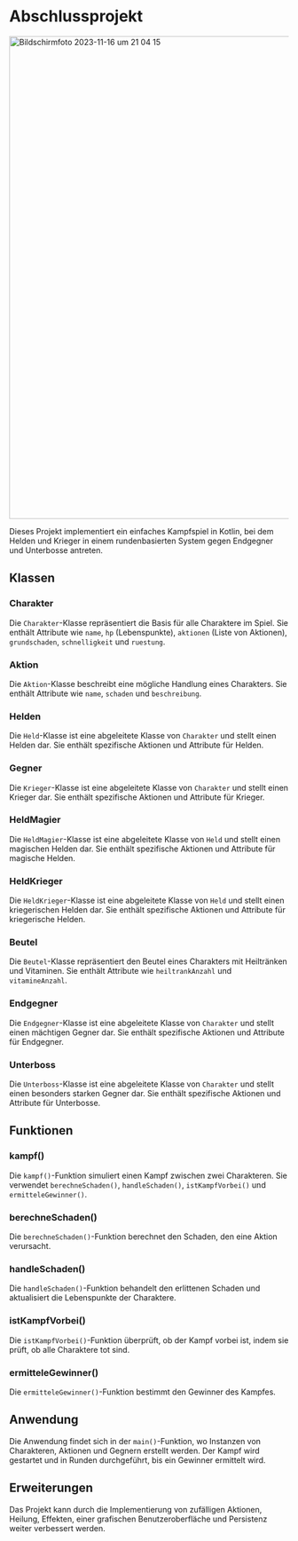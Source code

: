 # Abschlussprojekt

<img width="870" alt="Bildschirmfoto 2023-11-16 um 21 04 15" src="https://github.com/siham41/Abschlussprojekt/assets/144682593/a15527e7-6dac-4a87-96e7-3c8f035297b1">




Dieses Projekt implementiert ein einfaches Kampfspiel in Kotlin, bei dem Helden und Krieger in einem rundenbasierten System gegen Endgegner und Unterbosse antreten.

## Klassen

### Charakter

Die `Charakter`-Klasse repräsentiert die Basis für alle Charaktere im Spiel. Sie enthält Attribute wie `name`, `hp` (Lebenspunkte), `aktionen` (Liste von Aktionen), `grundschaden`, `schnelligkeit` und `ruestung`.

### Aktion

Die `Aktion`-Klasse beschreibt eine mögliche Handlung eines Charakters. Sie enthält Attribute wie `name`, `schaden` und `beschreibung`.

### Helden

Die `Held`-Klasse ist eine abgeleitete Klasse von `Charakter` und stellt einen Helden dar. Sie enthält spezifische Aktionen und Attribute für Helden.

### Gegner

Die `Krieger`-Klasse ist eine abgeleitete Klasse von `Charakter` und stellt einen Krieger dar. Sie enthält spezifische Aktionen und Attribute für Krieger.

### HeldMagier

Die `HeldMagier`-Klasse ist eine abgeleitete Klasse von `Held` und stellt einen magischen Helden dar. Sie enthält spezifische Aktionen und Attribute für magische Helden.

### HeldKrieger

Die `HeldKrieger`-Klasse ist eine abgeleitete Klasse von `Held` und stellt einen kriegerischen Helden dar. Sie enthält spezifische Aktionen und Attribute für kriegerische Helden.

### Beutel

Die `Beutel`-Klasse repräsentiert den Beutel eines Charakters mit Heiltränken und Vitaminen. Sie enthält Attribute wie `heiltrankAnzahl` und `vitamineAnzahl`.

### Endgegner

Die `Endgegner`-Klasse ist eine abgeleitete Klasse von `Charakter` und stellt einen mächtigen Gegner dar. Sie enthält spezifische Aktionen und Attribute für Endgegner.

### Unterboss

Die `Unterboss`-Klasse ist eine abgeleitete Klasse von `Charakter` und stellt einen besonders starken Gegner dar. Sie enthält spezifische Aktionen und Attribute für Unterbosse.

## Funktionen

### kampf()

Die `kampf()`-Funktion simuliert einen Kampf zwischen zwei Charakteren. Sie verwendet `berechneSchaden()`, `handleSchaden()`, `istKampfVorbei()` und `ermitteleGewinner()`.

### berechneSchaden()

Die `berechneSchaden()`-Funktion berechnet den Schaden, den eine Aktion verursacht.

### handleSchaden()

Die `handleSchaden()`-Funktion behandelt den erlittenen Schaden und aktualisiert die Lebenspunkte der Charaktere.

### istKampfVorbei()

Die `istKampfVorbei()`-Funktion überprüft, ob der Kampf vorbei ist, indem sie prüft, ob alle Charaktere tot sind.

### ermitteleGewinner()

Die `ermitteleGewinner()`-Funktion bestimmt den Gewinner des Kampfes.

## Anwendung

Die Anwendung findet sich in der `main()`-Funktion, wo Instanzen von Charakteren, Aktionen und Gegnern erstellt werden. Der Kampf wird gestartet und in Runden durchgeführt, bis ein Gewinner ermittelt wird.

## Erweiterungen

Das Projekt kann durch die Implementierung von zufälligen Aktionen, Heilung, Effekten, einer grafischen Benutzeroberfläche und Persistenz weiter verbessert werden.















